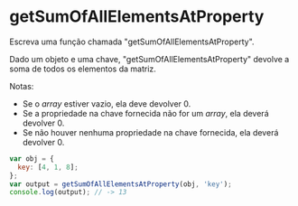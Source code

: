 # getSumOfAllElementsAtProperty

Escreva uma função chamada "getSumOfAllElementsAtProperty".

Dado um objeto e uma chave, "getSumOfAllElementsAtProperty" devolve a soma de todos os elementos da matriz.

Notas:

* Se o _array_ estiver vazio, ela deve devolver 0.
* Se a propriedade na chave fornecida não for um _array_, ela deverá devolver 0.
* Se não houver nenhuma propriedade na chave fornecida, ela deverá devolver 0.

```javascript
var obj = {
  key: [4, 1, 8];
};
var output = getSumOfAllElementsAtProperty(obj, 'key');
console.log(output); // -> 13
```



